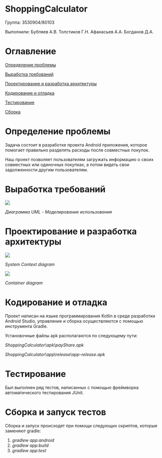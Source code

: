 # ShoppingCalculator

Группа: 3530904/80103                                                      

Выполнили:
    Бубляев А.В.
    Толстиков Г.Н.
    Афанасьев А.А.
    Богданов Д.А.

# **Оглавление**

[Определение проблемы](#_Toc59053138)

[Выработка требований](#_Toc59053139)

[Проектирование и разработка архитектуры](#_Toc59053140)

[Кодирование и отладка](#_Toc59053141)

[Тестирование](#_Toc59053142)

[Сборка](#_Toc59053143)

# Определение проблемы

Задача состоит в разработке проекта Android приложения, которое помогает правильно разделять расходы после совместных покупок.

Наш проект позволяет пользователям загружать информацию о своих совместных или одиночных покупках, а потом видеть свои задолженности другим пользователям.

# Выработка требований

![](RackMultipart20201216-4-1wiodc7_html_537cfab113b105fa.png)

_Диаграмма UML - Моделирование использования_

#

# Проектирование и разработка архитектуры

![](RackMultipart20201216-4-1wiodc7_html_23b8289a1111f523.png)

_System Context diagram_

![](RackMultipart20201216-4-1wiodc7_html_3867cdc792f6a9a0.png)

_Container diagram_

# Кодирование и отладка

Проект написан на языке программирования Kotlin в среде разработки Android Studio, управление и сборка осуществляются с помощью инструмента Gradle.

Установочные файлы apk располагаются по следующему пути:

_ShoppingCalculator\apk\payShare.apk_

_ShoppingCalculator\app\release\app-release.apk_

# Тестирование

Был выполнен ряд тестов, написанных с помощью фреймворка автоматического тестирования JUnit.

# Сборка и запуск тестов

Сборка и запуск происходят при помощи следующих скриптов, которые заменяют gradle:

1. _gradlew app:android_
2. _gradlew app:build_
3. _gradlew app:test_
